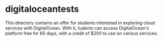 # digitaloceantests
This directory contains an offer for students interested in exploring cloud services with DigitalOcean. With it, tudents can access DigitalOcean's platform free for 60 days, with a credit of $200 to use on various services.
